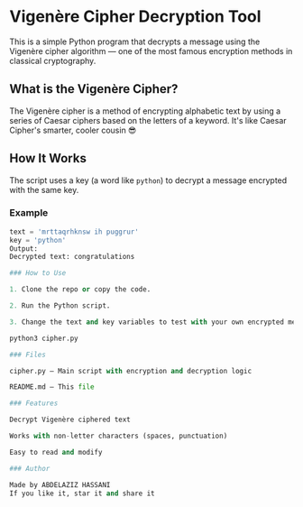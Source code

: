 # Vigenère Cipher Decryption Tool

This is a simple Python program that decrypts a message using the Vigenère cipher algorithm — one of the most famous encryption methods in classical cryptography.

##  What is the Vigenère Cipher?

The Vigenère cipher is a method of encrypting alphabetic text by using a series of Caesar ciphers based on the letters of a keyword. It's like Caesar Cipher's smarter, cooler cousin 😎

##  How It Works

The script uses a key (a word like `python`) to decrypt a message encrypted with the same key.

### Example

```python
text = 'mrttaqrhknsw ih puggrur'
key = 'python'
Output: 
Decrypted text: congratulations

### How to Use

1. Clone the repo or copy the code.

2. Run the Python script.

3. Change the text and key variables to test with your own encrypted messages.

python3 cipher.py

### Files

cipher.py – Main script with encryption and decryption logic

README.md – This file

### Features

Decrypt Vigenère ciphered text

Works with non-letter characters (spaces, punctuation)

Easy to read and modify

### Author

Made by ABDELAZIZ HASSANI
If you like it, star it and share it 
